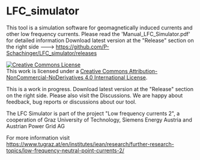 # LFC_simulator
This tool is a simulation software for geomagnetically induced currents and other low frequency currents. Please read the 'Manual_LFC_Simulator.pdf' for detailed information
Download latest version at the "Release" section on the right side ---> https://github.com/P-Schachinger/LFC_simulator/releases

<a rel="license" href="http://creativecommons.org/licenses/by-nc-nd/4.0/"><img alt="Creative Commons License" style="border-width:0" src="https://i.creativecommons.org/l/by-nc-nd/4.0/88x31.png" /></a><br />This work is licensed under a <a rel="license" href="http://creativecommons.org/licenses/by-nc-nd/4.0/">Creative Commons Attribution-NonCommercial-NoDerivatives 4.0 International License</a>.

This is a work in progress. Download latest version at the "Release" section on the right side. Please also visit the Discussions. We are happy about feedback, bug reports or discussions about our tool. 

The LFC Simulator is part of the project "Low frequency currents 2", a cooperation of Graz University of Technology, Siemens Energy Austria and Austrian Power Grid AG

For more information visit https://www.tugraz.at/en/institutes/iean/research/further-research-topics/low-frequency-neutral-point-currents-2/ 
